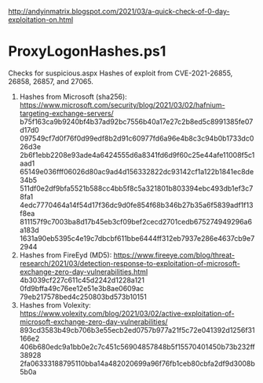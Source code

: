 http://andyinmatrix.blogspot.com/2021/03/a-quick-check-of-0-day-exploitation-on.html
# ProxyLogonHashes.ps1
Checks for suspicious.aspx Hashes of exploit from CVE-2021-26855, 26858, 26857, and 27065.

1) Hashes from Microsoft (sha256):  https://www.microsoft.com/security/blog/2021/03/02/hafnium-targeting-exchange-servers/
	b75f163ca9b9240bf4b37ad92bc7556b40a17e27c2b8ed5c8991385fe07d17d0
	097549cf7d0f76f0d99edf8b2d91c60977fd6a96e4b8c3c94b0b1733dc026d3e
	2b6f1ebb2208e93ade4a6424555d6a8341fd6d9f60c25e44afe11008f5c1aad1
	65149e036fff06026d80ac9ad4d156332822dc93142cf1a122b1841ec8de34b5
	511df0e2df9bfa5521b588cc4bb5f8c5a321801b803394ebc493db1ef3c78fa1
	4edc7770464a14f54d17f36dc9d0fe854f68b346b27b35a6f5839adf1f13f8ea
	811157f9c7003ba8d17b45eb3cf09bef2cecd2701cedb675274949296a6a183d
	1631a90eb5395c4e19c7dbcbf611bbe6444ff312eb7937e286e4637cb9e72944
2) Hashes from FireEyd (MD5): https://www.fireeye.com/blog/threat-research/2021/03/detection-response-to-exploitation-of-microsoft-exchange-zero-day-vulnerabilities.html
	4b3039cf227c611c45d2242d1228a121
	0fd9bffa49c76ee12e51e3b8ae0609ac
	79eb217578bed4c250803bd573b10151
3) Hashes from Volexity: https://www.volexity.com/blog/2021/03/02/active-exploitation-of-microsoft-exchange-zero-day-vulnerabilities/
	893cd3583b49cb706b3e55ecb2ed0757b977a21f5c72e041392d1256f31166e2
	406b680edc9a1bb0e2c7c451c56904857848b5f15570401450b73b232ff38928
	2fa06333188795110bba14a482020699a96f76fb1ceb80cbfa2df9d3008b5b0a
